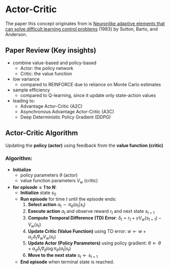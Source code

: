 # Actor-Critic
The paper this concept originates from is [Neuronlike adaptive elements that can solve difficult learning control problems](https://ieeexplore.ieee.org/document/6313077) (1983) by Sutton, Barto, and Anderson.

## Paper Review (Key insights)
- combine value-based and policy-based
    - Actor: the policy network
    - Critic: the value function
- low variance
    - compared to REINFORCE due to reliance on Monte Carlo estimates
- sample efficiency 
    - compared to Q-learning, since it update only state-action values
- leading to:
    - Advantage Actor-Critic (A2C)
    - Asynchronous Advantage Actor-Critic (A3C)
    - Deep Deterministic Policy Gradient (DDPG)

## Actor-Critic Algorithm
Updating the **policy (actor)** using feedback from the **value function (critic)**

### **Algorithm:**
- **Initialize**  
    - policy parameters $\theta$ (actor)  
    - value function parameters $V_w$ (critic)
- **for $episode=1$ to $N$**:
    - **Initialize** state $s_0$
    - **Run episode** for time $t$ until the episode ends:
      1. **Select action** $a_t \sim \pi_\theta(a_t | s_t)$
      2. **Execute action** $a_t$ and observe reward $r_t$ and next state $s_{t+1}$
      3. **Compute Temporal Difference (TD) Error**:
         $\delta_t = r_t + \gamma V_w(s_{t+1}) - V_w(s_t)$
      4. **Update Critic (Value Function)** using TD error: $w \leftarrow w + \alpha_c \delta_t \nabla_w V_w(s_t)$
      5. **Update Actor (Policy Parameters)** using policy gradient: $\theta \leftarrow \theta + \alpha_a \delta_t \nabla_\theta \log \pi_\theta(a_t | s_t)$
      6. **Move to the next state** $s_t \leftarrow s_{t+1}$
    - **End episode** when terminal state is reached.

